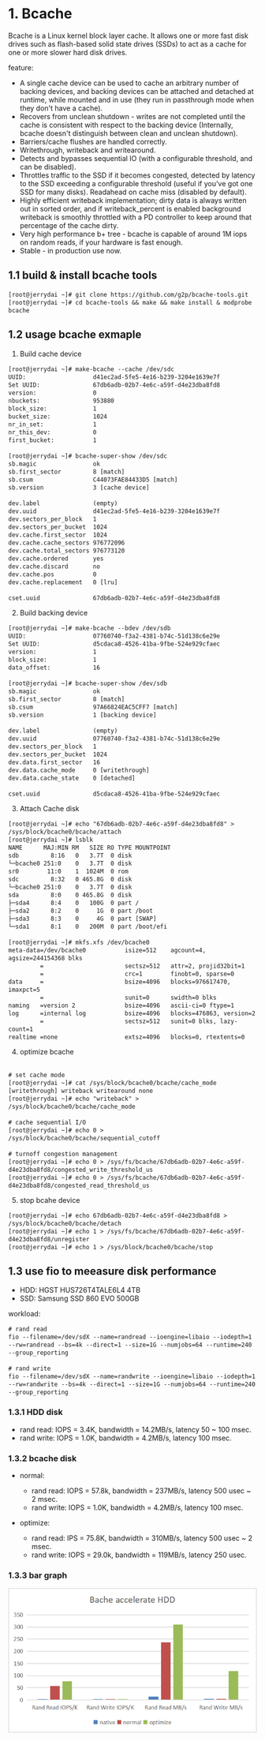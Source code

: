 # 1. Bcache

Bcache is a Linux kernel block layer cache. It allows one or more fast disk drives such as flash-based solid state drives (SSDs) to act as a cache for one or more slower hard disk drives.

feature:
- A single cache device can be used to cache an arbitrary number of backing devices, and backing devices can be attached and detached at runtime, while mounted and in use (they run in passthrough mode when they don't have a cache).
- Recovers from unclean shutdown - writes are not completed until the cache is consistent with respect to the backing device (Internally, bcache doesn't distinguish between clean and unclean shutdown).
- Barriers/cache flushes are handled correctly.
- Writethrough, writeback and writearound.
- Detects and bypasses sequential IO (with a configurable threshold, and can be disabled).
- Throttles traffic to the SSD if it becomes congested, detected by latency to the SSD exceeding a configurable threshold (useful if you've got one SSD for many disks).
Readahead on cache miss (disabled by default).
- Highly efficient writeback implementation; dirty data is always written out in sorted order, and if writeback_percent is enabled background writeback is smoothly throttled with a PD controller to keep around that percentage of the cache dirty.
- Very high performance b+ tree - bcache is capable of around 1M iops on random reads, if your hardware is fast enough.
- Stable - in production use now.


## 1.1 build & install bcache tools 
```
[root@jerrydai ~]# git clone https://github.com/g2p/bcache-tools.git
[root@jerrydai ~]# cd bcache-tools && make && make install & modprobe bcache
```

## 1.2 usage bcache exmaple

1. Build cache device
```
[root@jerrydai ~]# make-bcache --cache /dev/sdc
UUID:                   d41ec2ad-5fe5-4e16-b239-3204e1639e7f
Set UUID:               67db6adb-02b7-4e6c-a59f-d4e23dba8fd8
version:                0
nbuckets:               953880
block_size:             1
bucket_size:            1024
nr_in_set:              1
nr_this_dev:            0
first_bucket:           1

[root@jerrydai ~]# bcache-super-show /dev/sdc
sb.magic                ok
sb.first_sector         8 [match]
sb.csum                 C44073FAE84433D5 [match]
sb.version              3 [cache device]

dev.label               (empty)
dev.uuid                d41ec2ad-5fe5-4e16-b239-3204e1639e7f
dev.sectors_per_block   1
dev.sectors_per_bucket  1024
dev.cache.first_sector  1024
dev.cache.cache_sectors 976772096
dev.cache.total_sectors 976773120
dev.cache.ordered       yes
dev.cache.discard       no
dev.cache.pos           0
dev.cache.replacement   0 [lru]

cset.uuid               67db6adb-02b7-4e6c-a59f-d4e23dba8fd8
```

2. Build backing device

```
[root@jerrydai ~]# make-bcache --bdev /dev/sdb
UUID:                   07760740-f3a2-4381-b74c-51d138c6e29e
Set UUID:               d5cdaca8-4526-41ba-9fbe-524e929cfaec
version:                1
block_size:             1
data_offset:            16

[root@jerrydai ~]# bcache-super-show /dev/sdb
sb.magic                ok
sb.first_sector         8 [match]
sb.csum                 97A66824EAC5CFF7 [match]
sb.version              1 [backing device]

dev.label               (empty)
dev.uuid                07760740-f3a2-4381-b74c-51d138c6e29e
dev.sectors_per_block   1
dev.sectors_per_bucket  1024
dev.data.first_sector   16
dev.data.cache_mode     0 [writethrough]
dev.data.cache_state    0 [detached]

cset.uuid               d5cdaca8-4526-41ba-9fbe-524e929cfaec
```

3. Attach Cache disk
```
[root@jerrydai ~]# echo "67db6adb-02b7-4e6c-a59f-d4e23dba8fd8" > /sys/block/bcache0/bcache/attach
[root@jerrydai ~]# lsblk
NAME      MAJ:MIN RM   SIZE RO TYPE MOUNTPOINT
sdb         8:16   0   3.7T  0 disk
└─bcache0 251:0    0   3.7T  0 disk
sr0        11:0    1  1024M  0 rom
sdc         8:32   0 465.8G  0 disk
└─bcache0 251:0    0   3.7T  0 disk
sda         8:0    0 465.8G  0 disk
├─sda4      8:4    0   100G  0 part /
├─sda2      8:2    0     1G  0 part /boot
├─sda3      8:3    0     4G  0 part [SWAP]
└─sda1      8:1    0   200M  0 part /boot/efi

[root@jerrydai ~]# mkfs.xfs /dev/bcache0
meta-data=/dev/bcache0           isize=512    agcount=4, agsize=244154368 blks
         =                       sectsz=512   attr=2, projid32bit=1
         =                       crc=1        finobt=0, sparse=0
data     =                       bsize=4096   blocks=976617470, imaxpct=5
         =                       sunit=0      swidth=0 blks
naming   =version 2              bsize=4096   ascii-ci=0 ftype=1
log      =internal log           bsize=4096   blocks=476863, version=2
         =                       sectsz=512   sunit=0 blks, lazy-count=1
realtime =none                   extsz=4096   blocks=0, rtextents=0
```

4. optimize bcache
```

# set cache mode
[root@jerrydai ~]# cat /sys/block/bcache0/bcache/cache_mode
[writethrough] writeback writearound none
[root@jerrydai ~]# echo "writeback" > /sys/block/bcache0/bcache/cache_mode

# cache sequential I/O
[root@jerrydai ~]# echo 0 > /sys/block/bcache0/bcache/sequential_cutoff

# turnoff congestion management
[root@jerrydai ~]# echo 0 > /sys/fs/bcache/67db6adb-02b7-4e6c-a59f-d4e23dba8fd8/congested_write_threshold_us
[root@jerrydai ~]# echo 0 > /sys/fs/bcache/67db6adb-02b7-4e6c-a59f-d4e23dba8fd8/congested_read_threshold_us
```

5. stop bcahe device
```
[root@jerrydai ~]# echo 67db6adb-02b7-4e6c-a59f-d4e23dba8fd8 > /sys/block/bcache0/bcache/detach
[root@jerrydai ~]# echo 1 > /sys/fs/bcache/67db6adb-02b7-4e6c-a59f-d4e23dba8fd8/unregister
[root@jerrydai ~]# echo 1 > /sys/block/bcache0/bcache/stop
```

## 1.3 use fio to meeasure disk performance

- HDD: HGST HUS726T4TALE6L4 4TB 
- SSD: Samsung SSD 860 EVO 500GB 

workload:
```
# rand read
fio --filename=/dev/sdX --name=randread --ioengine=libaio --iodepth=1 --rw=randread --bs=4k --direct=1 --size=1G --numjobs=64 --runtime=240 --group_reporting

# rand write 
fio --filename=/dev/sdX --name=randwrite --ioengine=libaio --iodepth=1 --rw=randwrite --bs=4k --direct=1 --size=1G --numjobs=64 --runtime=240 --group_reporting
```

### 1.3.1 HDD disk

- rand read: IOPS = 3.4K, bandwidth = 14.2MB/s, latency 50 ~ 100 msec.
- rand write: IOPS = 1.0K, bandwidth = 4.2MB/s, latency 100 msec.

### 1.3.2 bcache disk

- normal:
    - rand read: IOPS = 57.8k, bandwidth = 237MB/s, latency 500 usec ~ 2 msec.
    - rand write: IOPS = 1.0K, bandwidth = 4.2MB/s, latency 100 msec.

- optimize:
    - rand read: IPS = 75.8K, bandwidth = 310MB/s, latency 500 usec ~ 2 msec.
    - rand write: IOPS = 29.0k, bandwidth = 119MB/s, latency 250 usec.


### 1.3.3 bar graph

![avatar](./Images/bcache.png)

